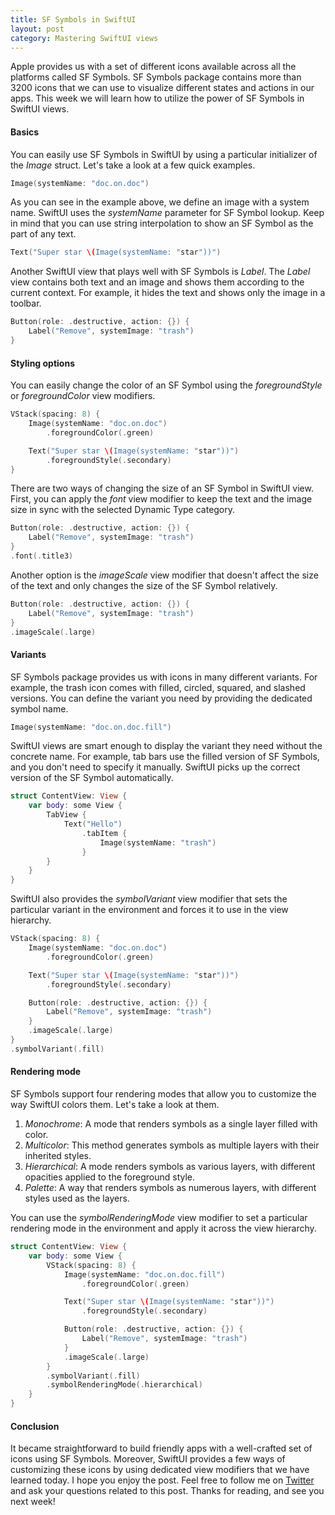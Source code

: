 ```yaml
---
title: SF Symbols in SwiftUI
layout: post
category: Mastering SwiftUI views
---
```


Apple provides us with a set of different icons available across all the platforms called SF Symbols. SF Symbols package contains more than 3200 icons that we can use to visualize different states and actions in our apps. This week we will learn how to utilize the power of SF Symbols in SwiftUI views.

#### Basics
You can easily use SF Symbols in SwiftUI by using a particular initializer of the *Image* struct. Let's take a look at a few quick examples.

```swift
Image(systemName: "doc.on.doc")
```

As you can see in the example above, we define an image with a system name. SwiftUI uses the *systemName* parameter for SF Symbol lookup. Keep in mind that you can use string interpolation to show an SF Symbol as the part of any text.

```swift
Text("Super star \(Image(systemName: "star"))")
```

Another SwiftUI view that plays well with SF Symbols is *Label*. The *Label* view contains both text and an image and shows them according to the current context. For example, it hides the text and shows only the image in a toolbar.

```swift
Button(role: .destructive, action: {}) {
    Label("Remove", systemImage: "trash")
}
```

#### Styling options
You can easily change the color of an SF Symbol using the *foregroundStyle* or *foregroundColor* view modifiers.

```swift
VStack(spacing: 8) {
    Image(systemName: "doc.on.doc")
        .foregroundColor(.green)

    Text("Super star \(Image(systemName: "star"))")
        .foregroundStyle(.secondary)
}
```

There are two ways of changing the size of an SF Symbol in SwiftUI view. First, you can apply the *font* view modifier to keep the text and the image size in sync with the selected Dynamic Type category.

```swift
Button(role: .destructive, action: {}) {
    Label("Remove", systemImage: "trash")
}
.font(.title3)
```

Another option is the *imageScale* view modifier that doesn't affect the size of the text and only changes the size of the SF Symbol relatively.

```swift
Button(role: .destructive, action: {}) {
    Label("Remove", systemImage: "trash")
}
.imageScale(.large)
```

#### Variants
SF Symbols package provides us with icons in many different variants. For example, the trash icon comes with filled, circled, squared, and slashed versions. You can define the variant you need by providing the dedicated symbol name.

```swift
Image(systemName: "doc.on.doc.fill")
```

SwiftUI views are smart enough to display the variant they need without the concrete name. For example, tab bars use the filled version of SF Symbols, and you don't need to specify it manually. SwiftUI picks up the correct version of the SF Symbol automatically.

```swift
struct ContentView: View {
    var body: some View {
        TabView {
            Text("Hello")
                .tabItem {
                    Image(systemName: "trash")
                }
        }
    }
}
```

SwiftUI also provides the *symbolVariant* view modifier that sets the particular variant in the environment and forces it to use in the view hierarchy.

```swift
VStack(spacing: 8) {
    Image(systemName: "doc.on.doc")
        .foregroundColor(.green)

    Text("Super star \(Image(systemName: "star"))")
        .foregroundStyle(.secondary)

    Button(role: .destructive, action: {}) {
        Label("Remove", systemImage: "trash")
    }
    .imageScale(.large)
}
.symbolVariant(.fill)
```

#### Rendering mode
SF Symbols support four rendering modes that allow you to customize the way SwiftUI colors them. Let's take a look at them.

1. *Monochrome*: A mode that renders symbols as a single layer filled with color.
2. *Multicolor*: This method generates symbols as multiple layers with their inherited styles.
3. *Hierarchical*: A mode renders symbols as various layers, with different opacities applied to the foreground style.
4. *Palette*: A way that renders symbols as numerous layers, with different styles used as the layers.

You can use the *symbolRenderingMode* view modifier to set a particular rendering mode in the environment and apply it across the view hierarchy.

```swift
struct ContentView: View {
    var body: some View {
        VStack(spacing: 8) {
            Image(systemName: "doc.on.doc.fill")
                .foregroundColor(.green)

            Text("Super star \(Image(systemName: "star"))")
                .foregroundStyle(.secondary)

            Button(role: .destructive, action: {}) {
                Label("Remove", systemImage: "trash")
            }
            .imageScale(.large)
        }
        .symbolVariant(.fill)
        .symbolRenderingMode(.hierarchical)
    }
}
```

#### Conclusion
It became straightforward to build friendly apps with a well-crafted set of icons using SF Symbols. Moreover, SwiftUI provides a few ways of customizing these icons by using dedicated view modifiers that we have learned today. I hope you enjoy the post. Feel free to follow me on [Twitter](https://twitter.com/mecid) and ask your questions related to this post. Thanks for reading, and see you next week!
